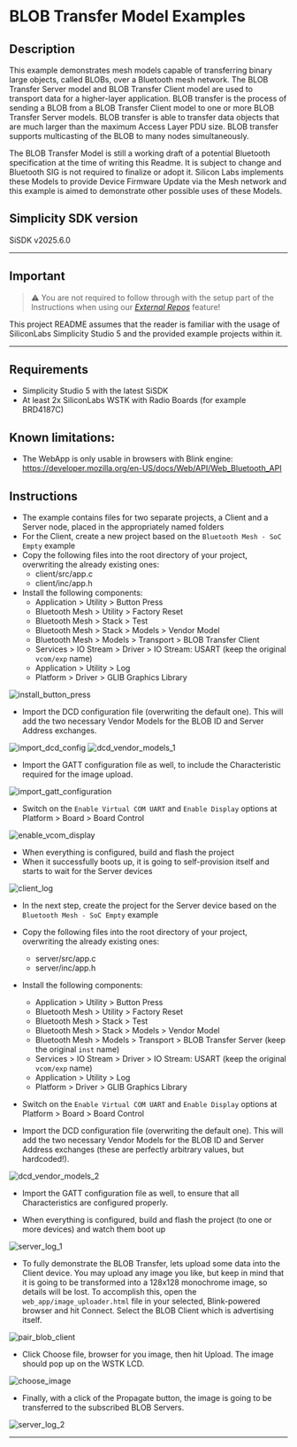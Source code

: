 # BLOB Transfer Model Examples #

## Description ##

This example demonstrates mesh models capable of transferring binary large objects, called BLOBs, over a Bluetooth mesh network. The BLOB Transfer Server model and BLOB Transfer Client model are used to transport data for a higher-layer application. BLOB transfer is the process of sending a BLOB from a BLOB Transfer Client model to one or more BLOB Transfer Server models. BLOB transfer is able to transfer data objects that are much larger than the maximum Access Layer PDU size. BLOB transfer supports multicasting of the BLOB to many nodes simultaneously.

The BLOB Transfer Model is still a working draft of a potential Bluetooth specification at the time of writing this Readme. It is subject to change and Bluetooth SIG is not required to finalize or adopt it. Silicon Labs implements these Models to provide Device Firmware Update via the Mesh network and this example is aimed to demonstrate other possible uses of these Models.

## Simplicity SDK version ##

SiSDK v2025.6.0

---

## Important

> ⚠ You are not required to follow through with the setup part of the Instructions when using our [*External Repos*](../../README.md) feature!

This project README assumes that the reader is familiar with the usage of SiliconLabs Simplicity Studio 5 and the provided example projects within it.

---

## Requirements

  - Simplicity Studio 5 with the latest SiSDK
  - At least 2x SiliconLabs WSTK with Radio Boards (for example BRD4187C)

## Known limitations:

  - The WebApp is only usable in browsers with Blink engine: https://developer.mozilla.org/en-US/docs/Web/API/Web_Bluetooth_API

## Instructions

  - The example contains files for two separate projects, a Client and a Server node, placed in the appropriately named folders
  - For the Client, create a new project based on the ```Bluetooth Mesh - SoC Empty``` example
  - Copy the following files into the root directory of your project, overwriting the already existing ones:
    - client/src/app.c
    - client/inc/app.h
  - Install the following components:
    - Application > Utility > Button Press
    - Bluetooth Mesh > Utility > Factory Reset
    - Bluetooth Mesh > Stack > Test
    - Bluetooth Mesh > Stack > Models > Vendor Model
    - Bluetooth Mesh > Models > Transport > BLOB Transfer Client
    - Services > IO Stream > Driver > IO Stream: USART (keep the original ```vcom/exp``` name)
    - Application > Utility > Log
    - Platform > Driver > GLIB Graphics Library

  ![install_button_press](images/install_button_press.png)

  - Import the DCD configuration file (overwriting the default one). This will add the two necessary Vendor Models for the BLOB ID and Server Address exchanges.
  
  ![import_dcd_config](images/import_dcd_config.png)
  ![dcd_vendor_models_1](images/dcd_vendor_models_1.png)

  - Import the GATT configuration file as well, to include the Characteristic required for the image upload.

  ![import_gatt_configuration](images/import_gatt_configuration.png)

  - Switch on the ```Enable Virtual COM UART``` and ```Enable Display``` options at Platform > Board > Board Control

  ![enable_vcom_display](images/enable_vcom_display.png)

  - When everything is configured, build and flash the project
  - When it successfully boots up, it is going to self-provision itself and starts to wait for the Server devices

  ![client_log](images/client_log.png)

  - In the next step, create the project for the Server device based on the ```Bluetooth Mesh - SoC Empty``` example
  - Copy the following files into the root directory of your project, overwriting the already existing ones:
    - server/src/app.c
    - server/inc/app.h
  - Install the following components:
    - Application > Utility > Button Press
    - Bluetooth Mesh > Utility > Factory Reset
    - Bluetooth Mesh > Stack > Test
    - Bluetooth Mesh > Stack > Models > Vendor Model
    - Bluetooth Mesh > Models > Transport > BLOB Transfer Server (keep the original ```inst``` name)
    - Services > IO Stream > Driver > IO Stream: USART (keep the original ```vcom/exp``` name)
    - Application > Utility > Log
    - Platform > Driver > GLIB Graphics Library

  - Switch on the ```Enable Virtual COM UART``` and ```Enable Display``` options at Platform > Board > Board Control

  - Import the DCD configuration file (overwriting the default one). This will add the two necessary Vendor Models for the BLOB ID and Server Address exchanges (these are perfectly arbitrary values, but hardcoded!).

  ![dcd_vendor_models_2](images/dcd_vendor_models_2.png)

  - Import the GATT configuration file as well, to ensure that all Characteristics are configured properly.

  - When everything is configured, build and flash the project (to one or more devices) and watch them boot up

  ![server_log_1](images/server_log_1.png)

  - To fully demonstrate the BLOB Transfer, lets upload some data into the Client device. You may upload any image you like, but keep in mind that it is going to be transformed into a 128x128 monochrome image, so details will be lost. To accomplish this, open the ```web_app/image_uploader.html``` file in your selected, Blink-powered browser and hit Connect. Select the BLOB Client which is advertising itself.

  ![pair_blob_client](images/pair_blob_client.png)

  - Click Choose file, browser for you image, then hit Upload. The image should pop up on the WSTK LCD.

  ![choose_image](images/choose_image.png)

  - Finally, with a click of the Propagate button, the image is going to be transferred to the subscribed BLOB Servers.

  ![server_log_2](images/server_log_2.png)

---